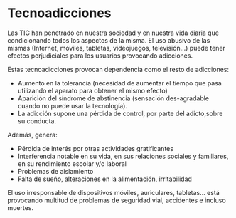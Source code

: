 # Tecnoadicciones

Las TIC han penetrado en nuestra sociedad y en nuestra vida diaria que condicionando todos los aspectos de la misma. El uso abusivo de las mismas (Internet, móviles, tabletas, videojuegos, televisión...) puede tener efectos perjudiciales para los usuarios provocando adicciones.

Estas tecnoadicciones provocan dependencia como el resto de adicciones:

- Aumento en la tolerancia (necesidad de aumentar el tiempo que pasa utilizando el aparato para obtener el mismo efecto)
- Aparición del síndrome de abstinencia (sensación des-agradable cuando no puede usar la tecnología).
- La adicción supone una pérdida de control, por parte del adicto,sobre su conducta.

Además, genera:

- Pérdida de interés por otras actividades gratificantes
- Interferencia notable en su vida, en sus relaciones sociales y familiares, en su rendimiento escolar y/o laboral
- Problemas de aislamiento
- Falta de sueño, alteraciones en la alimentación, irritabilidad

El uso irresponsable de dispositivos móviles, auriculares, tabletas... está provocando multitud de problemas de seguridad vial, accidentes e incluso muertes.